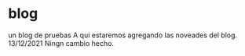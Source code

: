 # blog
un blog de pruebas
A qui estaremos agregando las noveades del blog.
13/12/2021
Ningn cambio hecho.